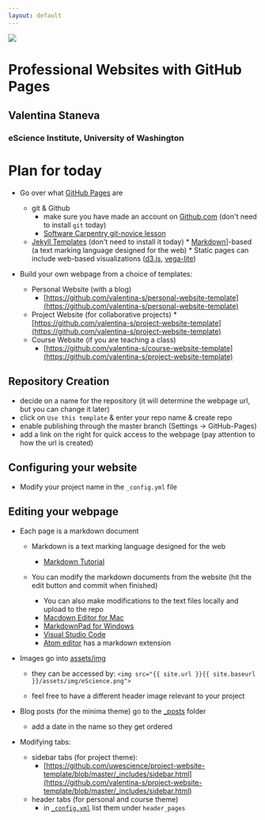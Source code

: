```yaml
---
layout: default
---
```


<img src="{{ site.url }}{{ site.baseurl }}/assets/img/eScience.png">


# Professional Websites with GitHub Pages

## Valentina Staneva
### eScience Institute, University of Washington

# Plan for today
* Go over what [GitHub Pages](https://pages.github.com/) are
  * git & Github
    * make sure you have made an account on [Github.com](Github.com) (don't need to install `git` today)
    * [Software Carpentry git-novice lesson](http://swcarpentry.github.io/git-novice/)
  * [Jekyll Templates](https://jekyllrb.com/) (don't need to install it today)
		* [Markdown](https://daringfireball.net/projects/markdown/syntax)]-based (a text marking language designed for the web)
		* Static pages can include web-based visualizations ([d3.js](https://d3js.org/), [vega-lite](https://vega.github.io/vega-lite/))
 
* Build your own webpage from a choice of templates:
  * Personal Website (with a blog)
    * [https://github.com/valentina-s/personal-website-template](https://github.com/valentina-s/personal-website-template)   
  * Project Website (for collaborative projects)
    *[https://github.com/valentina-s/project-website-template](https://github.com/valentina-s/project-website-template)
  * Course Website (if you are teaching a class)
    * [https://github.com/valentina-s/course-website-template](https://github.com/valentina-s/project-website-template)


## Repository Creation

* decide on a name for the repository (it will determine the webpage url, but you can change it later)
* click on `Use this template` & enter your repo name & create repo
* enable publishing through the master branch (Settings -> GitHub-Pages)
* add a link on the right for quick access to the webpage (pay attention to how the url is created)


## Configuring your website
* Modify your project name in the `_config.yml` file
	
## Editing your webpage

* Each page is a markdown document
	* Markdown is a text marking language designed for the web 
		* [Markdown Tutorial](https://daringfireball.net/projects/markdown/syntax)
	
	* You can modify the markdown documents from the website (hit the edit button and commit when finished)
    	* You can also make modifications to the text files locally and upload to the repo
		* [Macdown Editor for Mac](https://macdown.uranusjr.com/)
		* [MarkdownPad for Windows](http://markdownpad.com/news/2013/introducing-markdownpad-2/)
		* [Visual Studio Code](https://code.visualstudio.com/docs/languages/markdown)
		* [Atom editor](https://atom.io/) has a markdown extension


* Images go into [assets/img](https://github.com/valentina-s/project-website-template/tree/master/assets/img)
	* they can be accessed by:
			```
			<img src="{{ site.url }}{{ site.baseurl }}/assets/img/eScience.png">
			```
	
	* feel free to have a different header image relevant to your project

* Blog posts (for the minima theme) go to the [_posts](https://github.com/valentina-s/personal-website-template/tree/master/_posts) folder
  * add a date in the name so they get ordered

* Modifying tabs:
  * sidebar tabs (for project theme):
  	* [https://github.com/uwescience/project-website-template/blob/master/_includes/sidebar.html](https://github.com/valentina-s/project-website-template/blob/master/_includes/sidebar.html) 	
  * header tabs (for personal and course theme) 
  	* in [`_config.yml`](https://github.com/valentina-s/personal-website-template/blob/master/_config.yml) list them under `header_pages` 		
 
